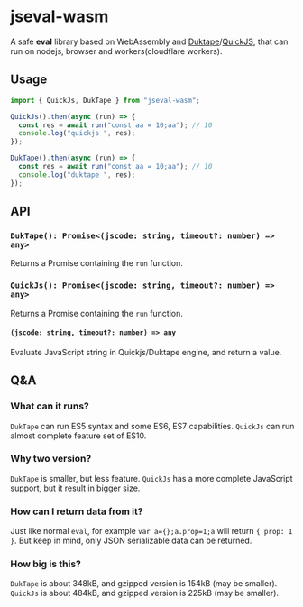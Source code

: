 # jseval-wasm

A safe **eval** library based on WebAssembly and [Duktape](https://duktape.org/)/[QuickJS](https://bellard.org/quickjs/), that can run on nodejs, browser and workers(cloudflare workers).

## Usage

```js
import { QuickJs, DukTape } from "jseval-wasm";

QuickJs().then(async (run) => {
  const res = await run("const aa = 10;aa"); // 10
  console.log("quickjs ", res);
});

DukTape().then(async (run) => {
  const res = await run("const aa = 10;aa"); // 10
  console.log("duktape ", res);
});
```

## API

### `DukTape(): Promise<(jscode: string, timeout?: number) => any>`

Returns a Promise containing the `run` function.

### `QuickJs(): Promise<(jscode: string, timeout?: number) => any>`

Returns a Promise containing the `run` function.

#### `(jscode: string, timeout?: number) => any`

Evaluate JavaScript string in Quickjs/Duktape engine, and return a value.

## Q&A

### What can it runs?

`DukTape` can run ES5 syntax and some ES6, ES7 capabilities. `QuickJs` can run almost complete feature set of ES10.

### Why two version?

`DukTape` is smaller, but less feature. `QuickJs` has a more complete JavaScript support, but it result in bigger size.

### How can I return data from it?

Just like normal `eval`, for example `var a={};a.prop=1;a` will return `{ prop: 1 }`. But keep in mind, only JSON serializable data can be returned.

### How big is this?

`DukTape` is about 348kB, and gzipped version is 154kB (may be smaller).
`QuickJs` is about 484kB, and gzipped version is 225kB (may be smaller).
